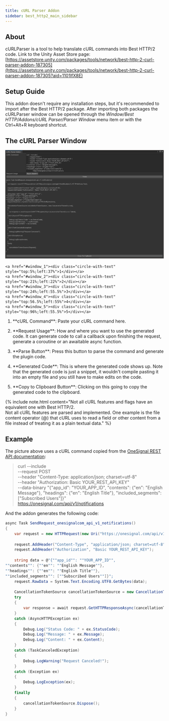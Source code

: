 ```yaml
---
title: cURL Parser Addon
sidebar: best_http2_main_sidebar
---
```


<link href="../tls_security/media/circles.css" rel="stylesheet" />

## About

cURLParser is a tool to help translate cURL commands into Best HTTP/2 code. Link to the Unity Asset Store page: [https://assetstore.unity.com/packages/tools/network/best-http-2-curl-parser-addon-187305](https://assetstore.unity.com/packages/tools/network/best-http-2-curl-parser-addon-187305?aid=1101lfX8E)

## Setup Guide

This addon doesn't require any installation steps, but it's recommended to import after the Best HTTP/2 package. After importing both packages the cURLParser window can be opened through the *Window/Best HTTP/Addons/cURL Parser/Parser Window* menu item or with the Ctrl+Alt+R keyboard shortcut.

## The cURL Parser Window

<div class="circles" >
	<img src="media/example.png" class="circle-image" />
	
	<a href="#window_1"><div class="circle-with-text" style="top:5%;left:37%">1</div></a>
	<a href="#window_2"><div class="circle-with-text" style="top:21%;left:22%">2</div></a>
	<a href="#window_3"><div class="circle-with-text" style="top:24%;left:55.5%">3</div></a>
	<a href="#window_4"><div class="circle-with-text" style="top:56.5%;left:55%">4</div></a>
	<a href="#window_5"><div class="circle-with-text" style="top:96%;left:55.5%">5</div></a>
</div>

1.  <p id="window_1">**cURL Command**: Paste your cURL command here.
1.  <p id="window_2">**Request Usage**: How and where you want to use the generated code. It can generate code to call a callback upon finishing the request, generate a coroutine or an awaitable async function.
1.  <p id="window_3">**Parse Button**: Press this button to parse the command and generate the plugin code.
1.  <p id="window_4">**Generated Code**: This is where the generated code shows up. Note that the generated code is just a snippet, it wouldn't compile pasting it into an empty file and you still have to make edits on the code.
1.  <p id="window_5">**Copy to Clipboard Button**: Clicking on this going to copy the generated code to the clipboard.

{% include note.html content="Not all cURL features and flags have an equivalent one with Best HTTP/2.<br/>
Not all cURL features are parsed and implemented. One example is the file content operator (@) that cURL uses to read a field or other content from a file instead of treating it as a plain textual data." %}

## Example

The picture above uses a cURL command copied from the [OneSignal REST API documentation](https://documentation.onesignal.com/reference/create-notification#send-to-a-specific-segment-or-all-subscribers---create-notification):

> curl --include \
>      --request POST \
>      --header "Content-Type: application/json; charset=utf-8" \
>      --header "Authorization: Basic YOUR_REST_API_KEY" \
>      --data-binary "{\"app_id\": \"YOUR_APP_ID\",
> \"contents\": {\"en\": \"English Message\"},
> \"headings\": {\"en\": \"English Title\"},
> \"included_segments\": [\"Subscribed Users\"]}" \
>      https://onesignal.com/api/v1/notifications

And the addon generates the following code:
```csharp
async Task SendRequest_onesignalcom_api_v1_notifications()
{
    var request = new HTTPRequest(new Uri("https://onesignal.com/api/v1/notifications"), HTTPMethods.Post);

    request.AddHeader("Content-Type", "application/json; charset=utf-8");
    request.AddHeader("Authorization", "Basic YOUR_REST_API_KEY");

    string data = @"{""app_id"": ""YOUR_APP_ID"",
""contents"": {""en"": ""English Message""},
""headings"": {""en"": ""English Title""},
""included_segments"": [""Subscribed Users""]}";
    request.RawData = System.Text.Encoding.UTF8.GetBytes(data);

    CancellationTokenSource cancellationTokenSource = new CancellationTokenSource();
    try
    {
        var response = await request.GetHTTPResponseAsync(cancellationTokenSource.Token);
    }
    catch (AsyncHTTPException ex)
    {
        Debug.Log("Status Code: " + ex.StatusCode);
        Debug.Log("Message: " + ex.Message);
        Debug.Log("Content: " + ex.Content);
    }
    catch (TaskCanceledException)
    {
        Debug.LogWarning("Request Canceled!");
    }
    catch (Exception ex)
    {
        Debug.LogException(ex);
    }
    finally
    {
        cancellationTokenSource.Dispose();
    }
}
```

